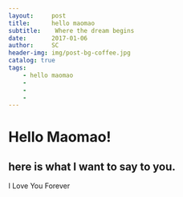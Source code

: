 ```yaml
---
layout:     post
title:      hello maomao
subtitle:    Where the dream begins
date:       2017-01-06
author:     SC
header-img: img/post-bg-coffee.jpg
catalog: true
tags:
    - hello maomao
    - 
    - 
    - 
---
```


# Hello Maomao!
## here is what I want to say to you.
I Love You Forever